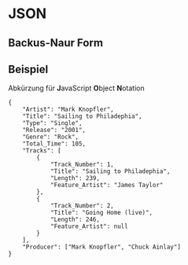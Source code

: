 # JSON
## Backus-Naur Form
## Beispiel
Abkürzung für **J**avaScript **O**bject **N**otation

```
{
	"Artist": "Mark Knopfler",
	"Title": "Sailing to Philadephia",
	"Type": "Single",
	"Release": "2001",
	"Genre": "Rock",
	"Total_Time": 105,
	"Tracks": [
		{
			"Track_Number": 1,
			"Title": "Sailing to Philadephia",
			"Length": 239,
			"Feature_Artist": "James Taylor"
		},
		{
			"Track_Number": 2,
			"Title": "Going Home (live)",
			"Length": 246,
			"Feature_Artist": null
		}
	],
	"Producer": ["Mark Knopfler", "Chuck Ainlay"]
}
```
